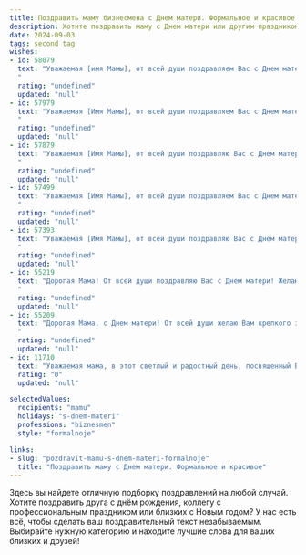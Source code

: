 ```yaml
---
title: Поздравить маму бизнесмена с Днем матери. Формальное и красивое
description: Хотите поздравить маму с Днем матери или другим праздником? Наш ИИ создаст незабываемое поздравление, а вы обязательно выделитесь среди других.  
date: 2024-09-03
tags: second tag
wishes:
- id: 58079
  text: "Уважаемая [имя Мамы], от всей души поздравляем Вас с Днем матери! Ваша забота, мудрость и поддержка – бесценны.  Желаем Вам крепкого здоровья, неиссякаемой энергии и процветания в Вашем бизнесе!
  "
  rating: "undefined"
  updated: "null"
- id: 57979
  text: "Уважаемая [Имя Мамы], от всей души поздравляем Вас с Днем матери! Желаем Вам крепкого здоровья, благополучия и успехов в Вашем нелегком, но таком важном деле – быть бизнесменом! Пусть Ваша мудрость, целеустремленность и талант всегда ведут Вас к новым высотам!
  "
  rating: "undefined"
  updated: "null"
- id: 57879
  text: "Уважаемая [Имя Мамы], от всей души поздравляю Вас с Днем матери! Желаю Вам крепкого здоровья, неиссякаемой энергии, неизменного благополучия и успехов в Вашей, безусловно, непростой, но такой важной профессии бизнесмена. Пусть Ваш труд всегда приносит Вам только радость и удовлетворение.
  "
  rating: "undefined"
  updated: "null"
- id: 57499
  text: "Уважаемая [Имя Мамы], от всей души поздравляем Вас с Днем матери!  Ваша безграничная любовь, забота и мудрость всегда были опорой для Вашего сына [Имя сына], бизнесмена, который достиг столь высоких результатов благодаря Вашей поддержке. Желаем Вам крепкого здоровья, семейного благополучия и радости от каждого прожитого дня!
  "
  rating: "undefined"
  updated: "null"
- id: 57393
  text: "Уважаемая [Имя Мамы], от всей души поздравляю Вас с Днем матери! Ваш бизнес-инстинкт и неутомимая энергия вдохновляют многих. Желаю Вам успехов в Ваших начинаниях, благополучия и, конечно же, крепкого здоровья. Пусть Ваши добрые дела и забота всегда приносят Вам радость и удовлетворение. С праздником!
  "
  rating: "undefined"
  updated: "null"
- id: 55219
  text: "Дорогая Мама! От всей души поздравляю Вас с Днем матери! Желаю Вам крепкого здоровья, неиссякаемой энергии, успехов в бизнесе и вечного весеннего настроения! Вы - источник вдохновения и любви для всей нашей семьи. Спасибо за всё!
  "
  rating: "undefined"
  updated: "null"
- id: 55209
  text: "Дорогая Мама, с Днем матери! От всей души желаю Вам крепкого здоровья, благополучия и процветания в Вашем бизнесе. Пусть каждый день приносит Вам радость и удовлетворение, а Ваша мудрость и сила духа всегда будут с Вами.
  "
  rating: "undefined"
  updated: "null"
- id: 11710
  text: "Уважаемая мама, в этот светлый и радостный день, посвященный Вам, я хочу выразить глубочайшую благодарность за все, что Вы делаете для нашей семьи. Ваш неутомимый труд и мудрость в ведении бизнеса вдохновляют меня каждый день. Пусть в этот День матери Вас окружают только самые теплые чувства и лучшие пожелания. С праздником, мама!"
  rating: "0"
  updated: "null"

selectedValues:
  recipients: "mamu"
  holidays: "s-dnem-materi"
  professions: "biznesmen"
  style: "formalnoje"

links:
- slug: "pozdravit-mamu-s-dnem-materi-formalnoje"
  title: "Поздравить маму с Днем матери. Формальное и красивое"
---
```


Здесь вы найдете отличную подборку поздравлений на любой случай. 
Хотите поздравить друга с днём рождения, коллегу с профессиональным праздником или близких с Новым годом? У нас есть всё, чтобы сделать ваш поздравительный текст незабываемым. Выбирайте нужную категорию и находите лучшие слова для ваших близких и друзей!
